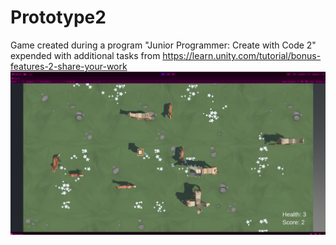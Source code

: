 # Prototype2

Game created during a program "Junior Programmer: Create with Code 2" expended with additional tasks from https://learn.unity.com/tutorial/bonus-features-2-share-your-work
![](https://github.com/jeti20/Prototype2/blob/main/png1.PNG)
